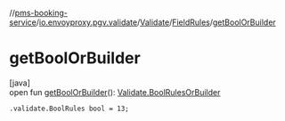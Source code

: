 //[pms-booking-service](../../../../index.md)/[io.envoyproxy.pgv.validate](../../index.md)/[Validate](../index.md)/[FieldRules](index.md)/[getBoolOrBuilder](get-bool-or-builder.md)

# getBoolOrBuilder

[java]\
open fun [getBoolOrBuilder](get-bool-or-builder.md)(): [Validate.BoolRulesOrBuilder](../-bool-rules-or-builder/index.md)

`.validate.BoolRules bool = 13;`